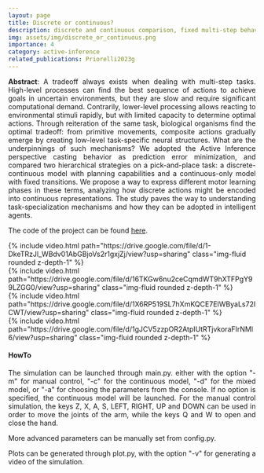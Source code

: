 ```yaml
---
layout: page
title: Discrete or continuous?
description: discrete and continuous comparison, fixed multi-step behavior, pick-and-place tasks
img: assets/img/discrete_or_continuous.png
importance: 4
category: active-inference
related_publications: Priorelli2023g
---
```


<p align="justify"><b>Abstract</b>: A tradeoff always exists when dealing with multi-step tasks. High-level processes can find the best sequence of actions to achieve goals in uncertain environments, but they are slow and require significant computational demand. Contrarily, lower-level processing allows reacting to environmental stimuli rapidly, but with limited capacity to determine optimal actions. Through reiteration of the same task, biological organisms find the optimal tradeoff: from primitive movements, composite actions gradually emerge by creating low-level task-specific neural structures. What are the underpinnings of such mechanisms? We adopted the Active Inference perspective casting behavior as prediction error minimization, and compared two hierarchical strategies on a pick-and-place task: a discrete-continuous model with planning capabilities and a continuous-only model with fixed transitions. We propose a way to express different motor learning phases in these terms, analyzing how discrete actions might be encoded into continuous representations. The study paves the way to understanding task-specialization mechanisms and how they can be adopted in intelligent agents.
</p>

The code of the project can be found <a href="https://github.com/priorelli/">here</a>.

<div class="row mt-3">
    <div class="col-sm mt-3 mt-md-0">
        {% include video.html path="https://drive.google.com/file/d/1-DkeTRzJl_WBdv01AbGBjoVs2r1gxjZj/view?usp=sharing" class="img-fluid rounded z-depth-1" %}
    </div>
    <div class="col-sm mt-3 mt-md-0">
        {% include video.html path="https://drive.google.com/file/d/16TKGw6nu2ceCqmdWT9hXTFPgY99LZGG0/view?usp=sharing" class="img-fluid rounded z-depth-1" %}
    </div>
</div>
<div class="caption">
</div>

<div class="row mt-3">
    <div class="col-sm mt-3 mt-md-0">
        {% include video.html path="https://drive.google.com/file/d/1X6RP519SL7hXmKQCE7EIWByaLs72ICWT/view?usp=sharing" class="img-fluid rounded z-depth-1" %}
    </div>
    <div class="col-sm mt-3 mt-md-0">
        {% include video.html path="https://drive.google.com/file/d/1gJCV5zzpOR2AtpIUtRTjvkoraFIrNMl6/view?usp=sharing" class="img-fluid rounded z-depth-1" %}
    </div>
</div>
<div class="caption">
</div>

#### HowTo

<p align="justify">The simulation can be launched through main.py. either with the option "-m" for manual control, "-c" for the continuous model, "-d" for the mixed model, or "-a" for choosing the parameters from the console. If no option is specified, the continuous model will be launched. For the manual control simulation, the keys Z, X, A, S, LEFT, RIGHT, UP and DOWN can be used in order to move the joints of the arm, while the keys Q and W to open and close the hand.
</p>

<p align="justify">More advanced parameters can be manually set from config.py.
</p>

<p align="justify">Plots can be generated through plot.py, with the option "-v" for generating a video of the simulation.
</p>
